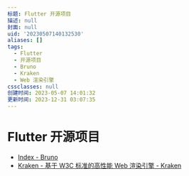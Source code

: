 ```yaml
---
标题: Flutter 开源项目
描述: null
封面: null
uid: '20230507140132530'
aliases: []
tags:
  - Flutter
  - 开源项目
  - Bruno
  - Kraken
  - Web 渲染引擎
cssclasses: null
创建时间: 2023-05-07 14:01:32
更新时间: 2023-12-31 03:07:35
---
```


# Flutter 开源项目

- [Index - Bruno](https://bruno.ke.com/page/)
- [Kraken - 基于 W3C 标准的高性能 Web 渲染引擎 - Kraken](https://openkraken.com/)
